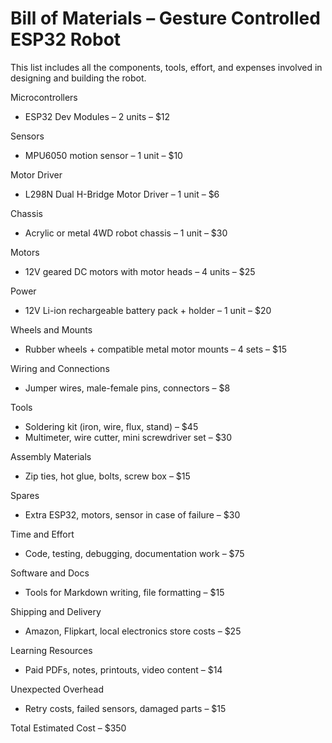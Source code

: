 # Bill of Materials – Gesture Controlled ESP32 Robot

This list includes all the components, tools, effort, and expenses involved in designing and building the robot.

Microcontrollers  
- ESP32 Dev Modules – 2 units – $12

Sensors  
- MPU6050 motion sensor – 1 unit – $10

Motor Driver  
- L298N Dual H-Bridge Motor Driver – 1 unit – $6

Chassis  
- Acrylic or metal 4WD robot chassis – 1 unit – $30

Motors  
- 12V geared DC motors with motor heads – 4 units – $25

Power  
- 12V Li-ion rechargeable battery pack + holder – 1 unit – $20

Wheels and Mounts  
- Rubber wheels + compatible metal motor mounts – 4 sets – $15

Wiring and Connections  
- Jumper wires, male-female pins, connectors – $8

Tools  
- Soldering kit (iron, wire, flux, stand) – $45  
- Multimeter, wire cutter, mini screwdriver set – $30

Assembly Materials  
- Zip ties, hot glue, bolts, screw box – $15

Spares  
- Extra ESP32, motors, sensor in case of failure – $30

Time and Effort  
- Code, testing, debugging, documentation work – $75

Software and Docs  
- Tools for Markdown writing, file formatting – $15

Shipping and Delivery  
- Amazon, Flipkart, local electronics store costs – $25

Learning Resources  
- Paid PDFs, notes, printouts, video content – $14

Unexpected Overhead  
- Retry costs, failed sensors, damaged parts – $15

Total Estimated Cost – $350

